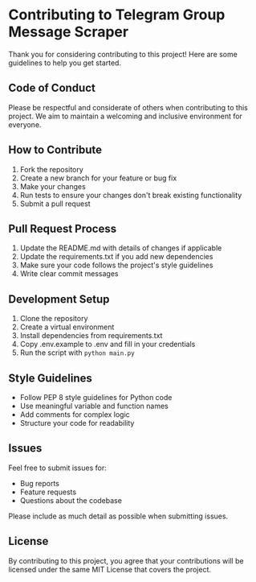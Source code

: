 # Contributing to Telegram Group Message Scraper

Thank you for considering contributing to this project! Here are some guidelines to help you get started.

## Code of Conduct

Please be respectful and considerate of others when contributing to this project. We aim to maintain a welcoming and inclusive environment for everyone.

## How to Contribute

1. Fork the repository
2. Create a new branch for your feature or bug fix
3. Make your changes
4. Run tests to ensure your changes don't break existing functionality
5. Submit a pull request

## Pull Request Process

1. Update the README.md with details of changes if applicable
2. Update the requirements.txt if you add new dependencies
3. Make sure your code follows the project's style guidelines
4. Write clear commit messages

## Development Setup

1. Clone the repository
2. Create a virtual environment
3. Install dependencies from requirements.txt
4. Copy .env.example to .env and fill in your credentials
5. Run the script with `python main.py`

## Style Guidelines

- Follow PEP 8 style guidelines for Python code
- Use meaningful variable and function names
- Add comments for complex logic
- Structure your code for readability

## Issues

Feel free to submit issues for:
- Bug reports
- Feature requests
- Questions about the codebase

Please include as much detail as possible when submitting issues.

## License

By contributing to this project, you agree that your contributions will be licensed under the same MIT License that covers the project. 